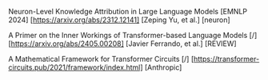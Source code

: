 Neuron-Level Knowledge Attribution in Large Language Models [EMNLP 2024] [https://arxiv.org/abs/2312.12141] [Zeping Yu, et al.] [neuron]

A Primer on the Inner Workings of Transformer-based Language Models [/] [https://arxiv.org/abs/2405.00208] [Javier Ferrando, et al.] [REVIEW]

A Mathematical Framework for Transformer Circuits [/] [https://transformer-circuits.pub/2021/framework/index.html] [Anthropic]
